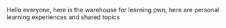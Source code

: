 Hello everyone, here is the warehouse for learning pwn, here are personal learning experiences and shared topics

